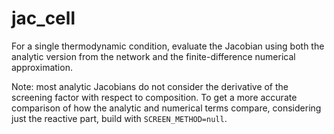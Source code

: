 # jac_cell

For a single thermodynamic condition, evaluate the Jacobian using both
the analytic version from the network and the finite-difference
numerical approximation.

Note: most analytic Jacobians do not consider the derivative of the
screening factor with respect to composition.  To get a more accurate
comparison of how the analytic and numerical terms compare, considering
just the reactive part, build with `SCREEN_METHOD=null`.

